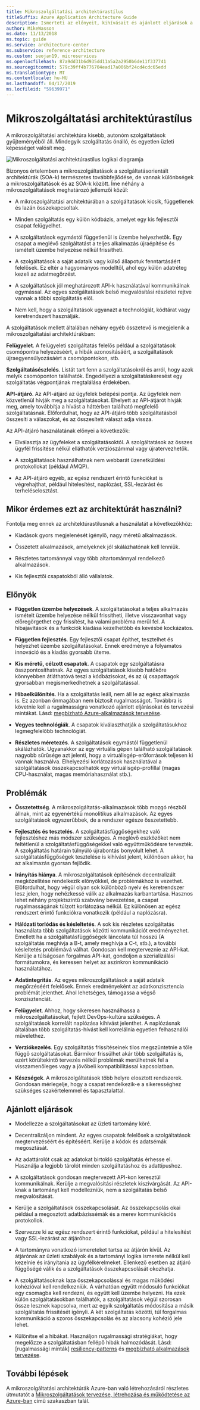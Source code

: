```yaml
---
title: Mikroszolgáltatási architektúrastílus
titleSuffix: Azure Application Architecture Guide
description: Ismerteti az előnyeit, kihívásait és ajánlott eljárások a mikroszolgáltatás-architektúrákat az Azure-ban.
author: MikeWasson
ms.date: 11/13/2018
ms.topic: guide
ms.service: architecture-center
ms.subservice: reference-architecture
ms.custom: seojan19, microservices
ms.openlocfilehash: 87a9dd31b6d935dd11a5a2a2950b6de11f337741
ms.sourcegitcommit: 579c39ff4b776704ead17a006bf24cd4cdc65edd
ms.translationtype: MT
ms.contentlocale: hu-HU
ms.lasthandoff: 04/17/2019
ms.locfileid: "59639971"
---
```

# <a name="microservices-architecture-style"></a>Mikroszolgáltatási architektúrastílus

A mikroszolgáltatási architektúra kisebb, autonóm szolgáltatások gyűjteményéből áll. Mindegyik szolgáltatás önálló, és egyetlen üzleti képességet valósít meg.

![Mikroszolgáltatási architektúrastílus logikai diagramja](./images/microservices-logical.svg)

Bizonyos értelemben a mikroszolgáltatások a szolgáltatásorientált architektúrák (SOA-k) természetes továbbfejlődése, de vannak különbségek a mikroszolgáltatások és az SOA-k között. Íme néhány a mikroszolgáltatások meghatározó jellemzői közül:

- A mikroszolgáltatási architektúrában a szolgáltatások kicsik, függetlenek és lazán összekapcsoltak.

- Minden szolgáltatás egy külön kódbázis, amelyet egy kis fejlesztői csapat felügyelhet.

- A szolgáltatások egymástól függetlenül is üzembe helyezhetők. Egy csapat a meglévő szolgáltatást a teljes alkalmazás újraépítése és ismételt üzembe helyezése nélkül frissítheti.

- A szolgáltatások a saját adataik vagy külső állapotuk fenntartásáért felelősek. Ez eltér a hagyományos modelltől, ahol egy külön adatréteg kezeli az adatmegőrzést.

- A szolgáltatások jól meghatározott API-k használatával kommunikálnak egymással. Az egyes szolgáltatások belső megvalósítási részletei rejtve vannak a többi szolgáltatás elől.

- Nem kell, hogy a szolgáltatások ugyanazt a technológiát, kódtárat vagy keretrendszert használják.

A szolgáltatások mellett általában néhány egyéb összetevő is megjelenik a mikroszolgáltatási architektúrákban:

**Felügyelet**. A felügyeleti szolgáltatás felelős például a szolgáltatások csomópontra helyezéséért, a hibák azonosításáért, a szolgáltatások újraegyensúlyozásáért a csomópontokon, stb.

**Szolgáltatásészlelés**. Listát tart fenn a szolgáltatásokról és arról, hogy azok melyik csomóponton találhatók. Engedélyezi a szolgáltatáskeresést egy szolgáltatás végpontjának megtalálása érdekében.

**API-átjáró**. Az API-átjáró az ügyfelek belépési pontja. Az ügyfelek nem közvetlenül hívják meg a szolgáltatásokat. Ehelyett az API-átjárót hívják meg, amely továbbítja a hívást a háttérben található megfelelő szolgáltatásnak. Előfordulhat, hogy az API-átjáró több szolgáltatásból összesíti a válaszokat, és az összesített választ adja vissza.

Az API-átjáró használatának előnyei a következők:

- Elválasztja az ügyfeleket a szolgáltatásoktól. A szolgáltatások az összes ügyfél frissítése nélkül elláthatók verziószámmal vagy újratervezhetők.

- A szolgáltatások használhatnak nem webbarát üzenetküldési protokollokat (például AMQP).

- Az API-átjáró egyéb, az egész rendszert érintő funkciókat is végrehajthat, például hitelesítést, naplózást, SSL-lezárást és terheléselosztást.

## <a name="when-to-use-this-architecture"></a>Mikor érdemes ezt az architektúrát használni?

Fontolja meg ennek az architektúrastílusnak a használatát a következőkhöz:

- Kiadások gyors megjelenését igénylő, nagy méretű alkalmazások.

- Összetett alkalmazások, amelyeknek jól skálázhatónak kell lenniük.

- Részletes tartománnyal vagy több altartománnyal rendelkező alkalmazások.

- Kis fejlesztői csapatokból álló vállalatok.

## <a name="benefits"></a>Előnyök

- **Független üzembe helyezések**. A szolgáltatásokat a teljes alkalmazás ismételt üzembe helyezése nélkül frissítheti, illetve visszavonhat vagy előregörgethet egy frissítést, ha valami probléma merül fel. A hibajavítások és a funkciók kiadása kezelhetőbb és kevésbé kockázatos.

- **Független fejlesztés**. Egy fejlesztői csapat építhet, tesztelhet és helyezhet üzembe szolgáltatásokat. Ennek eredménye a folyamatos innováció és a kiadás gyorsabb üteme.

- **Kis méretű, célzott csapatok**. A csapatok egy szolgáltatásra összpontosíthatnak. Az egyes szolgáltatások kisebb hatóköre könnyebben átláthatóvá teszi a kódbázisokat, és az új csapattagok gyorsabban megismerkedhetnek a szolgáltatással.

- **Hibaelkülönítés**. Ha a szolgáltatás leáll, nem áll le az egész alkalmazás is. Ez azonban önmagában nem biztosít rugalmasságot. Továbbra is követnie kell a rugalmasságra vonatkozó ajánlott eljárásokat és tervezési mintákat. Lásd: [megbízható Azure-alkalmazások tervezése][resiliency-overview].

- **Vegyes technológiák**. A csapatok kiválaszthatják a szolgáltatásukhoz legmegfelelőbb technológiát.

- **Részletes méretezés**. A szolgáltatások egymástól függetlenül skálázhatók. Ugyanakkor az egy virtuális gépen található szolgáltatások nagyobb sűrűsége azt jelenti, hogy a virtuálisgép-erőforrások teljesen ki vannak használva. Elhelyezési korlátozások használatával a szolgáltatások összekapcsolhatók egy virtuálisgép-profillal (magas CPU-használat, magas memóriahasználat stb.).

## <a name="challenges"></a>Problémák

- **Összetettség**. A mikroszolgáltatás-alkalmazások több mozgó részből állnak, mint az egyenértékű monolitikus alkalmazások. Az egyes szolgáltatások egyszerűbbek, de a rendszer egésze összetettebb.

- **Fejlesztés és tesztelés**. A szolgáltatásfüggőségekhez való fejlesztéshez más módszer szükséges. A meglévő eszközöket nem feltétlenül a szolgáltatásfüggőségekkel való együttműködésre tervezték. A szolgáltatás határain túlnyúló újrabontás bonyolult lehet. A szolgáltatásfüggőségek tesztelése is kihívást jelent, különösen akkor, ha az alkalmazás gyorsan fejlődik.

- **Irányítás hiánya**. A mikroszolgáltatások építésének decentralizált megközelítése rendelkezik előnyökkel, de problémákhoz is vezethet. Előfordulhat, hogy végül olyan sok különböző nyelv és keretrendszer lesz jelen, hogy nehézkessé válik az alkalmazás karbantartása. Hasznos lehet néhány projektszintű szabvány bevezetése, a csapat rugalmasságának túlzott korlátozása nélkül. Ez különösen az egész rendszert érintő funkciókra vonatkozik (például a naplózásra).

- **Hálózati torlódás és késleltetés**. A sok kis részletes szolgáltatás használata több szolgáltatások közötti kommunikációt eredményezhet. Emellett ha a szolgáltatásfüggőségek láncolata túl hosszú (A szolgáltatás meghívja a B-t, amely meghívja a C-t, stb.), a további késleltetés problémává válhat. Gondosan kell megterveznie az API-kat. Kerülje a túlságosan forgalmas API-kat, gondoljon a szerializálási formátumokra, és keressen helyet az aszinkron kommunikáció használatához.

- **Adatintegritás**. Az egyes mikroszolgáltatások a saját adataik megőrzéséért felelősek. Ennek eredményeként az adatkonzisztencia problémát jelenthet. Ahol lehetséges, támogassa a végső konzisztenciát.

- **Felügyelet**. Ahhoz, hogy sikeresen használhassa a mikroszolgáltatásokat, fejlett DevOps-kultúra szükséges. A szolgáltatások korrelált naplózása kihívást jelenthet. A naplózásnak általában több szolgáltatás-hívást kell korrelálnia egyetlen felhasználói művelethez.

- **Verziókezelés**. Egy szolgáltatás frissítéseinek tilos megszüntetnie a tőle függő szolgáltatásokat. Bármikor frissülhet akár több szolgáltatás is, ezért körültekintő tervezés nélkül problémák merülhetnek fel a visszamenőleges vagy a jövőbeli kompatibilitással kapcsolatban.

- **Készségek**. A mikroszolgáltatások több helyre elosztott rendszerek. Gondosan mérlegelje, hogy a csapat rendelkezik-e a sikerességhez szükséges szakértelemmel és tapasztalattal.

## <a name="best-practices"></a>Ajánlott eljárások

- Modellezze a szolgáltatásokat az üzleti tartomány köré.

- Decentralizáljon mindent. Az egyes csapatok felelősek a szolgáltatások megtervezéséért és építéséért. Kerülje a kódok és adatsémák megosztását.

- Az adattárolót csak az adatokat birtokló szolgáltatás érhesse el. Használja a legjobb tárolót minden szolgáltatáshoz és adattípushoz.

- A szolgáltatások gondosan megtervezett API-kon keresztül kommunikálnak. Kerülje a megvalósítási részletek kiszivárgását. Az API-knak a tartományt kell modellezniük, nem a szolgáltatás belső megvalósítását.

- Kerülje a szolgáltatások összekapcsolását. Az összekapcsolás okai például a megosztott adatbázissémák és a merev kommunikációs protokollok.

- Szervezze ki az egész rendszert érintő funkciókat, például a hitelesítést vagy SSL-lezárást az átjáróhoz.

- A tartományra vonatkozó ismereteket tartsa az átjárón kívül. Az átjárónak az üzleti szabályok és a tartományi logika ismerete nélkül kell kezelnie és irányítania az ügyfélkérelmeket. Ellenkező esetben az átjáró függőségé válik és a szolgáltatások összekapcsolását okozhatja.

- A szolgáltatásoknak laza összekapcsolással és magas működési kohézióval kell rendelkezniük. A várhatóan együtt módosuló funkciókat egy csomagba kell rendezni, és együtt kell üzembe helyezni. Ha ezek külön szolgáltatásokban találhatók, a szolgáltatások végül szorosan össze lesznek kapcsolva, mert az egyik szolgáltatás módosítása a másik szolgáltatás frissítését igényli. A két szolgáltatás közötti, túl forgalmas kommunikáció a szoros összekapcsolás és az alacsony kohézió jele lehet.

- Különítse el a hibákat. Használjon rugalmassági stratégiákat, hogy megelőzze a szolgáltatásban fellépő hibák halmozódását. Lásd: [rugalmassági minták] [ resiliency-patterns] és [megbízható alkalmazások tervezése][resiliency-overview].

## <a name="next-steps"></a>További lépések

A mikroszolgáltatási architektúrák Azure-ban való létrehozásáról részletes útmutatót a [Mikroszolgáltatások tervezése, létrehozása és működtetése az Azure-ban](../../microservices/index.md) című szakaszban talál.

<!-- links -->

[resiliency-overview]: ../../reliability/index.md
[resiliency-patterns]: ../../patterns/category/resiliency.md
